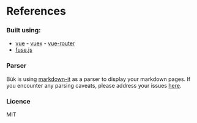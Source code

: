 # References

### Built using:
* [vue](https://vuejs.org/) -  [vuex](https://vuex.vuejs.org) - [vue-router](https://router.vuejs.org)
* [fuse.js](http:http://fusejs.io/)

### Parser
Bük is using [markdown-it](https://github.com/markdown-it/markdown-it) as a parser to display your markdown pages. If you encounter any parsing caveats, please address your issues [here](https://github.com/markdown-it/markdown-it/issues).  

### Licence
MIT